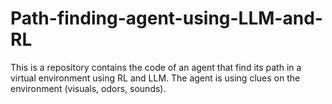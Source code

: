 # Path-finding-agent-using-LLM-and-RL

This is a repository contains the code of an agent that find its path in a virtual environment using RL and LLM. The agent is using clues on the environment (visuals, odors, sounds).